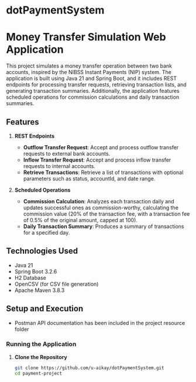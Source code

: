 # dotPaymentSystem

# Money Transfer Simulation Web Application

This project simulates a money transfer operation between two bank accounts, inspired by the NIBSS Instant Payments (NIP) system. The application is built using Java 21 and Spring Boot, and it includes REST endpoints for processing transfer requests, retrieving transaction lists, and generating transaction summaries. Additionally, the application features scheduled operations for commission calculations and daily transaction summaries.

## Features

1. **REST Endpoints**
    - **Outflow Transfer Request**: Accept and process outflow transfer requests to external bank accounts.
    - **Inflow Transfer Request**: Accept and process inflow transfer requests to internal accounts.
    - **Retrieve Transactions**: Retrieve a list of transactions with optional parameters such as status, accountId, and date range.
    
2. **Scheduled Operations**
    - **Commission Calculation**: Analyzes each transaction daily and updates successful ones as commission-worthy, calculating the commission value (20% of the transaction fee, with a transaction fee of 0.5% of the original amount, capped at 100).
    - **Daily Transaction Summary**: Produces a summary of transactions for a specified day.

## Technologies Used

- Java 21
- Spring Boot 3.2.6
- H2 Database
- OpenCSV (for CSV file generation)
- Apache Maven 3.8.3

## Setup and Execution
- Postman API documentation has been included in the project resource folder
  
### Running the Application

1. **Clone the Repository**

   ```bash
   git clone https://github.com/u-aikay/dotPaymentSystem.git
   cd payment-project
